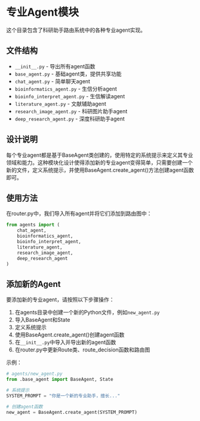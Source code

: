 # 专业Agent模块

这个目录包含了科研助手路由系统中的各种专业agent实现。

## 文件结构

- `__init__.py` - 导出所有agent函数
- `base_agent.py` - 基础agent类，提供共享功能
- `chat_agent.py` - 简单聊天agent
- `bioinformatics_agent.py` - 生信分析agent
- `bioinfo_interpret_agent.py` - 生信解读agent
- `literature_agent.py` - 文献辅助agent
- `research_image_agent.py` - 科研图片助手agent
- `deep_research_agent.py` - 深度科研助手agent

## 设计说明

每个专业agent都是基于BaseAgent类创建的，使用特定的系统提示来定义其专业领域和能力。这种模块化设计使得添加新的专业agent变得简单，只需要创建一个新的文件，定义系统提示，并使用BaseAgent.create_agent()方法创建agent函数即可。

## 使用方法

在router.py中，我们导入所有agent并将它们添加到路由图中：

```python
from agents import (
    chat_agent,
    bioinformatics_agent,
    bioinfo_interpret_agent,
    literature_agent,
    research_image_agent,
    deep_research_agent
)
```

## 添加新的Agent

要添加新的专业agent，请按照以下步骤操作：

1. 在agents目录中创建一个新的Python文件，例如`new_agent.py`
2. 导入BaseAgent和State
3. 定义系统提示
4. 使用BaseAgent.create_agent()创建agent函数
5. 在`__init__.py`中导入并导出新的agent函数
6. 在router.py中更新Route类、route_decision函数和路由图

示例：

```python
# agents/new_agent.py
from .base_agent import BaseAgent, State

# 系统提示
SYSTEM_PROMPT = "你是一个新的专业助手，擅长..."

# 创建agent函数
new_agent = BaseAgent.create_agent(SYSTEM_PROMPT)
```
